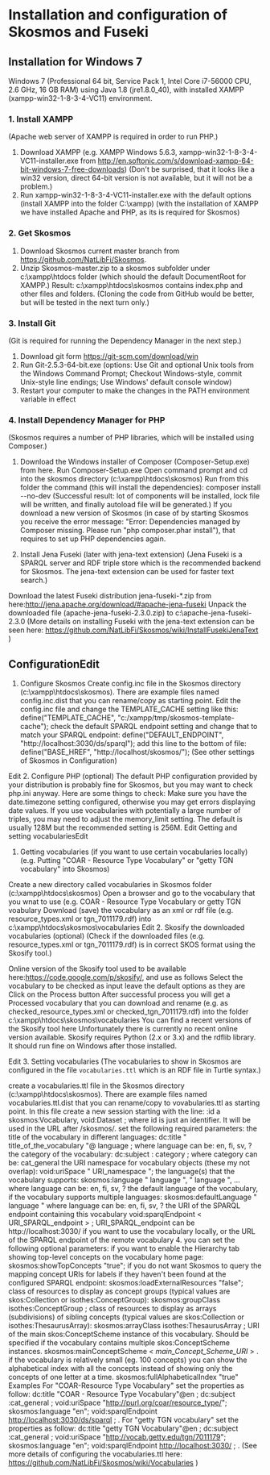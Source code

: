 # Installation and configuration of Skosmos and Fuseki

## Installation for Windows 7

Windows 7 (Professional 64 bit, Service Pack 1, Intel Core i7-56000 CPU, 2.6 GHz, 16 GB RAM) using Java 1.8 (jre1.8.0_40), with installed XAMPP (xampp-win32-1-8-3-4-VC11) environment.

### 1. Install XAMPP

(Apache web server of XAMPP is required in order to run PHP.)

1. Download XAMPP (e.g. XAMPP Windows 5.6.3, xampp-win32-1-8-3-4-VC11-installer.exe from http://en.softonic.com/s/download-xampp-64-bit-windows-7-free-downloads) (Don't be surprised, that it looks like a win32 version, direct 64-bit version is not available, but it will not be a problem.)
2. Run xampp-win32-1-8-3-4-VC11-installer.exe with the default options (install XAMPP into the folder C:\xampp)
(with the installation of XAMPP we have installed Apache and PHP, as its is required for Skosmos)

### 2. Get Skosmos

1. Download Skosmos current master branch from https://github.com/NatLibFi/Skosmos.
2. Unzip Skosmos-master.zip to a skosmos subfolder under c:\xampp\htdocs folder (which should the default DocumentRoot for XAMPP.)
Result: c:\xampp\htdocs\skosmos contains index.php and other files and folders.
(Cloning the code from GitHub would be better, but will be tested in the next turn only.)

### 3. Install Git

(Git is required for running the Dependency Manager in the next step.)

1. Download git form https://git-scm.com/download/win
2. Run Git-2.5.3-64-bit.exe (options: Use Git and optional Unix tools from the Windows Command Prompt; Checkout Windows-style, commit Unix-style line endings; Use Windows' default console window)
3. Restart your computer to make the changes in the PATH environment variable in effect

### 4. Install Dependency Manager for PHP

(Skosmos requires a number of PHP libraries, which will be installed using Composer.)

1. Download the Windows installer of Composer (Composer-Setup.exe) from here.
Run Composer-Setup.exe
Open command prompt and cd into the skosmos directory (c:\xampp\htdocs\skosmos)
Run from this folder the command (this will install the dependencies): composer install --no-dev
(Successful result: lot of components will be installed, lock file will be written, and finally autoload file will be generated.)
If you download a new version of Skosmos (in case of by starting Skosmos you receive the error message: "Error: Dependencies managed by Composer missing. Please run "php composer.phar install"), that requires to set up PHP dependencies again.

5. Install Jena Fuseki (later with jena-text extension)
(Jena Fuseki is a SPARQL server and RDF triple store which is the recommended backend for Skosmos. 
The jena-text extension can be used for faster text search.)

Download the latest Fuseki distribution jena-fuseki-*.zip from here:http://jena.apache.org/download/#apache-jena-fuseki
Unpack the downloaded file (apache-jena-fuseki-2.3.0.zip) to c:\apache-jena-fuseki-2.3.0
(More details on installing Fuseki with the jena-text extension can be seen here: https://github.com/NatLibFi/Skosmos/wiki/InstallFusekiJenaText )

## ConfigurationEdit
1. Configure Skosmos
Create config.inc file in the Skosmos directory (c:\xampp\htdocs\skosmos). There are example files named config.inc.dist that you can rename/copy as starting point.
Edit the config.inc file and
change the TEMPLATE_CACHE setting like this:
define("TEMPLATE_CACHE", "c:/xampp/tmp/skosmos-template-cache");
check the default SPARQL endpoint setting and change that to match your SPARQL endpoint:
define("DEFAULT_ENDPOINT", "http://localhost:3030/ds/sparql");
add this line to the bottom of file:
define("BASE_HREF", "http://localhost/skosmos/");
(See other settings of Skosmos in Configuration)

Edit
2. Configure PHP (optional) The default PHP configuration provided by your distribution is probably fine for Skosmos, but you may want to check php.ini anyway. Here are some things to check:
Make sure you have the date.timezone setting configured, otherwise you may get errors displaying date values.
If you use vocabularies with potentially a large number of triples, you may need to adjust the memory_limit setting. The default is usually 128M but the recommended setting is 256M.
Edit
Getting and setting vocabulariesEdit
1. Getting vocabularies (if you want to use certain vocabularies locally)
(e.g. Putting "COAR - Resource Type Vocabulary" or "getty TGN vocabulary" into Skosmos)

Create a new directory called vocabularies in Skosmos folder (c:\xampp\htdocs\skosmos)
Open a browser and go to the vocabulary that you wnat to use (e.g. COAR - Resource Type Vocabulary or getty TGN voabulary
Download (save) the vocabulary as an xml or rdf file (e.g. resource_types.xml or tgn_7011179.rdf) into c:\xampp\htdocs\skosmos\vocabularies
Edit
2. Skosify the downloaded vocabularies (optional)
(Check if the downloaded files (e.g. resource_types.xml or tgn_7011179.rdf) is in correct SKOS format using the Skosify tool.)

Online version of the Skosify tool used to be available here:https://code.google.com/p/skosify/, and use as follows
Select the vocabulary to be checked as input
leave the default options as they are
Click on the Process button
After successful process you will get a Processed vocabulary that you can download and rename (e.g. as checked_resource_types.xml or checked_tgn_7011179.rdf) into the folder c:\xampp\htdocs\skosmos\vocabularies
You can find a recent versions of the Skosify tool here 
Unfortunately there is currently no recent online version available. 
Skosify requires Python (2.x or 3.x) and the rdflib library. It should run fine on Windows after those installed.

Edit
3. Setting vocabularies
(The vocabularies to show in Skosmos are configured in the file `vocabularies.ttl` which is an RDF file in Turtle syntax.)

create a vocabularies.ttl file in the Skosmos directory (c:\xampp\htdocs\skosmos). There are example files named vocabularies.ttl.dist that you can rename/copy to vovabularies.ttl as starting point. In this file
create a new session starting with the line: 
:id a skosmos:Vocabulary, void:Dataset ;
where id is just an identifier. It will be used in the URL after /skosmos/.
set the following required parameters:
the title of the vocabulary in different languages:
dc:title " title_of_the_vocabulary "@ language ; 
where language can be: en, fi, sv, ?
the category of the vocabulary:
dc:subject : category ;
where category can be: cat_general
the URI namespace for vocabulary objects (these my not overlap):
void:uriSpace " URI_namespace ";
the language(s) that the vocabulary supports:
skosmos:language " language ", " language ", ...
where language can be: en, fi, sv, ?
the default language of the vocabulary, if the vocabulary supports multiple languages:
skosmos:defaultLanguage " language " 
where language can be: en, fi, sv, ?
the URI of the SPARQL endpoint containing this vocabulary 
void:sparqlEndpoint < URI_SPARQL_endpoint > ;
URI_SPARQL_endpoint can be http://localhost:3030/ if you want to use the vocabulary locally, or the URL of the SPARQL endpoint of the remote vocabulary
4. you can set the following optional parameters:
if you want to enable the Hierarchy tab showing top-level concepts on the vocabulary home page:
skosmos:showTopConcepts "true";
if you do not want Skosmos to query the mapping concept URIs for labels if they haven't been found at the configured SPARQL endpoint:
skosmos:loadExternalResources "false";
class of resources to display as concept groups (typical values are skos:Collection or isothes:ConceptGroup):
skosmos:groupClass isothes:ConceptGroup ;
class of resources to display as arrays (subdivisions) of sibling concepts (typical values are skos:Collection or isothes:ThesaurusArray):
skosmos:arrayClass isothes:ThesaurusArray ;
URI of the main skos:ConceptScheme instance of this vocabulary. Should be specified if the vocabulary contains multiple skos:ConceptScheme instances.
skosmos:mainConceptScheme < _main_Concept_Scheme_URI_ > .
if the vocabulary is relatively small (eg. 100 concepts) you can show the alphabetical index with all the concepts instead of showing only the concepts of one letter at a time.
skosmos:fullAlphabeticalIndex "true"
Examples
For "COAR-Resource Type Vocabulary" set the properties as follow:
dc:title "COAR - Resource Type Vocabulary"@en ;
dc:subject :cat_general ;
void:uriSpace "http://purl.org/coar/resource_type/";
skosmos:language "en";
void:sparqlEndpoint <http://localhost:3030/ds/sparql> ;
.
For "getty TGN vocabulary" set the properties as follow:
dc:title "getty TGN Vocabulary"@en ;
dc:subject :cat_general ;
void:uriSpace "http://vocab.getty.edu/tgn/7011179";
skosmos:language "en";
void:sparqlEndpoint <http://localhost:3030/> ;
.
(See more details of configuring the vocabularies.ttl here: https://github.com/NatLibFi/Skosmos/wiki/Vocabularies )